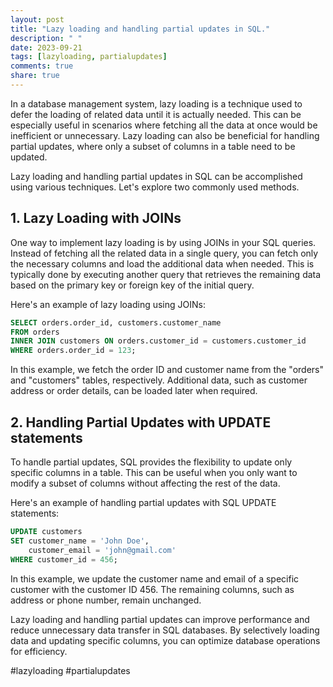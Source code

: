 ```yaml
---
layout: post
title: "Lazy loading and handling partial updates in SQL."
description: " "
date: 2023-09-21
tags: [lazyloading, partialupdates]
comments: true
share: true
---
```


In a database management system, lazy loading is a technique used to defer the loading of related data until it is actually needed. This can be especially useful in scenarios where fetching all the data at once would be inefficient or unnecessary. Lazy loading can also be beneficial for handling partial updates, where only a subset of columns in a table need to be updated.

Lazy loading and handling partial updates in SQL can be accomplished using various techniques. Let's explore two commonly used methods.

## 1. Lazy Loading with JOINs

One way to implement lazy loading is by using JOINs in your SQL queries. Instead of fetching all the related data in a single query, you can fetch only the necessary columns and load the additional data when needed. This is typically done by executing another query that retrieves the remaining data based on the primary key or foreign key of the initial query.

Here's an example of lazy loading using JOINs:

```sql
SELECT orders.order_id, customers.customer_name
FROM orders
INNER JOIN customers ON orders.customer_id = customers.customer_id
WHERE orders.order_id = 123;
```

In this example, we fetch the order ID and customer name from the "orders" and "customers" tables, respectively. Additional data, such as customer address or order details, can be loaded later when required.

## 2. Handling Partial Updates with UPDATE statements

To handle partial updates, SQL provides the flexibility to update only specific columns in a table. This can be useful when you only want to modify a subset of columns without affecting the rest of the data.

Here's an example of handling partial updates with SQL UPDATE statements:

```sql
UPDATE customers
SET customer_name = 'John Doe',
    customer_email = 'john@gmail.com'
WHERE customer_id = 456;
```

In this example, we update the customer name and email of a specific customer with the customer ID 456. The remaining columns, such as address or phone number, remain unchanged.

Lazy loading and handling partial updates can improve performance and reduce unnecessary data transfer in SQL databases. By selectively loading data and updating specific columns, you can optimize database operations for efficiency.

#lazyloading #partialupdates